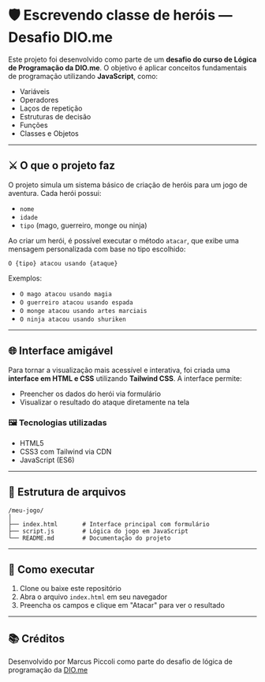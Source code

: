 # 🛡️ Escrevendo classe de heróis — Desafio DIO.me

Este projeto foi desenvolvido como parte de um **desafio do curso de Lógica de Programação da DIO.me**. O objetivo é aplicar conceitos fundamentais de programação utilizando **JavaScript**, como:

- Variáveis
- Operadores
- Laços de repetição
- Estruturas de decisão
- Funções
- Classes e Objetos

---

## ⚔️ O que o projeto faz

O projeto simula um sistema básico de criação de heróis para um jogo de aventura. Cada herói possui:

- `nome`
- `idade`
- `tipo` (mago, guerreiro, monge ou ninja)

Ao criar um herói, é possível executar o método `atacar`, que exibe uma mensagem personalizada com base no tipo escolhido:

```
O {tipo} atacou usando {ataque}
```

Exemplos:
- `O mago atacou usando magia`
- `O guerreiro atacou usando espada`
- `O monge atacou usando artes marciais`
- `O ninja atacou usando shuriken`

---

## 🌐 Interface amigável

Para tornar a visualização mais acessível e interativa, foi criada uma **interface em HTML e CSS** utilizando **Tailwind CSS**. A interface permite:

- Preencher os dados do herói via formulário
- Visualizar o resultado do ataque diretamente na tela

### 🖼️ Tecnologias utilizadas

- HTML5
- CSS3 com Tailwind via CDN
- JavaScript (ES6)

---

## 📁 Estrutura de arquivos

```
/meu-jogo/
│
├── index.html       # Interface principal com formulário
├── script.js        # Lógica do jogo em JavaScript
└── README.md        # Documentação do projeto
```

---

## 🚀 Como executar

1. Clone ou baixe este repositório
2. Abra o arquivo `index.html` em seu navegador
3. Preencha os campos e clique em "Atacar" para ver o resultado

---

## 📚 Créditos

Desenvolvido por Marcus Piccoli como parte do desafio de lógica de programação da [DIO.me](https://www.dio.me/)